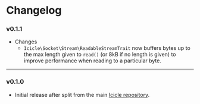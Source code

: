 # Changelog

### v0.1.1

- Changes
    - `Icicle\Socket\Stream\ReadableStreamTrait` now buffers bytes up to the max length given to `read()` (or 8kB if no length is given) to improve performance when reading to a particular byte.

---

### v0.1.0

- Initial release after split from the main [Icicle repository](https://github.com/icicleio/icicle).

